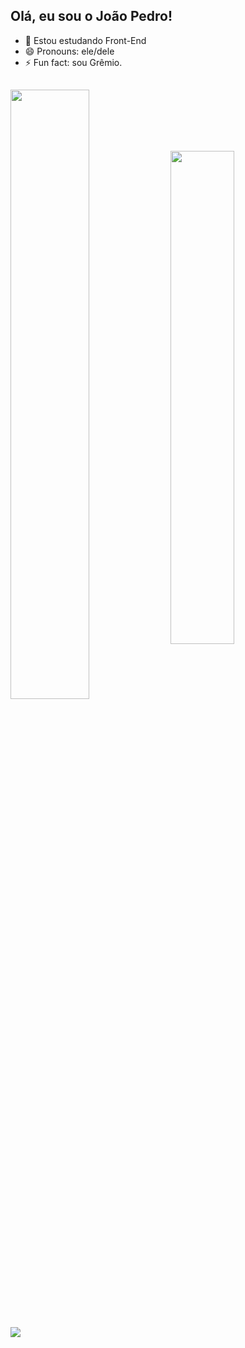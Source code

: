 ## Olá, eu sou o João Pedro!

- 🌱 Estou estudando Front-End
- 😄 Pronouns: ele/dele
- ⚡ Fun fact: sou Grêmio.
##
<div>
  <img align="center" width="50%" src="https://github-readme-stats.vercel.app/api?username=40jope&show_icons=true&theme=tokyonight">
  <img align="center" width="45%" src="https://github-readme-stats.vercel.app/api/top-langs/?username=40jope&layout=compact&theme=tokyonight">
</div>


##
<div>
  <a href="https://www.linkedin.com/in/joão-pedro-de-oliveira-nunes-0b5276195/" target="_blank"><img src="https://img.shields.io/badge/LinkedIn-0077B5?style=for-the-badge&logo=linkedin&logoColor=white" target="_blank"></a>
</div>
